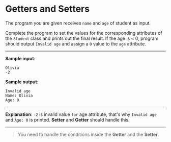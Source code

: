 # Getters and Setters

The program you are given receives `name` and `age` of student as input.

Complete the program to set the values for the corresponding attributes of the `Student` class and prints out the final result. If the age is < 0, program should output `Invalid age` and assign a `0` value to the `age` attribute.

---

**Sample input**:  
```
Olivia
-2
```

**Sample output**:  
```
Invalid age
Name: Olivia
Age: 0
```

---

**Explanation**: `-2` is invalid value `for` age attribute, that's why `Invalid age` and `Age: 0` is printed. **Setter** and **Getter** should handle this.

---

>You need to handle the conditions inside the **Getter** and the **Setter**.
